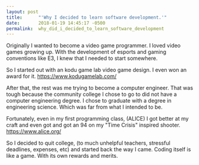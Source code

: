 ```yaml
---
layout: post
title:      "'Why I decided to learn software development.'"
date:       2018-01-19 14:45:17 -0500
permalink:  why_did_i_decided_to_learn_software_development
---
```



Originally I wanted to become a video game programmer. I loved video games growing up. With the development of esports and gaming conventions like E3, I knew that I needed to start somewhere.

So I started out with an kodu game lab video game design. I even won an award for it. https://www.kodugamelab.com/

After that, the rest was me trying to become a computer engineer. That was tough because the community college I chose to go to did not have a computer engineering degree. I chose to graduate with a degree in engineering science. Which was far from what I intended to be.

Fortunately, even in my first programming class, (ALICE) I got better at my craft and even got and got an 94 on my "Time Crisis" inspired shooter.  https://www.alice.org/  

So I decided to quit college, (to much unhelpful teachers, stressful deadlines, expenses, etc) and started back  the way I came. Coding itself is like a game. With its own rewards and merits. 
